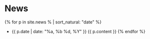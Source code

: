 News
====
{% for p in site.news % | sort_natural: "date" %}
- {{ p.date | date: "%a, %b %d, %Y" }}
    {{ p.content }}
{% endfor %}

